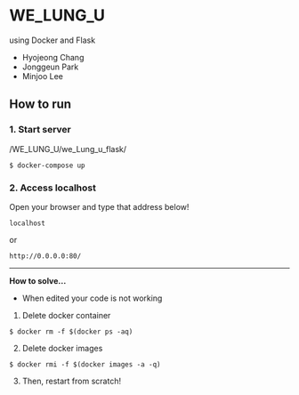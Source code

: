 # WE_LUNG_U
using Docker and Flask

- Hyojeong Chang
- Jonggeun Park
- Minjoo Lee

## How to run 
### 1. Start server
/WE_LUNG_U/we_Lung_u_flask/
```
$ docker-compose up
```

### 2. Access localhost
Open your browser and type that address below!
```
localhost
```
or
```
http://0.0.0.0:80/
```
********************************************************************************

**How to solve...**
- When edited your code is not working
1. Delete docker container
``` 
$ docker rm -f $(docker ps -aq)
```

2. Delete docker images
``` 
$ docker rmi -f $(docker images -a -q)
```

3. Then, restart from scratch!
